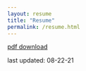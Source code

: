 ```yaml
---
layout: resume
title: "Resume"
permalink: /resume.html
---
```


[pdf download](https://drive.google.com/file/d/0B0gCZqueOMVIV1BMUnRtQXJ1RTQ/view?usp=sharing)

last updated: 08-22-21

